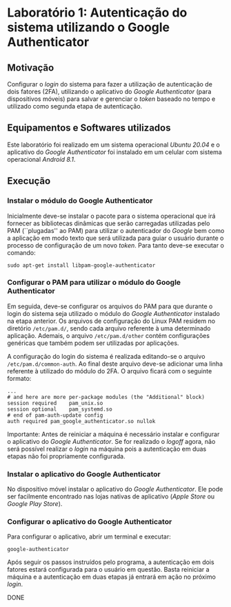 # Laboratório 1: Autenticação do sistema utilizando o Google Authenticator

## Motivação

Configurar o _login_ do sistema para fazer a utilização de autenticação de dois fatores (2FA), utilizando o aplicativo do _Google Authenticator_ (para dispositivos móveis) para salvar e gerenciar o _token_ baseado no tempo e utilizado como segunda etapa de autenticação.

## Equipamentos e Softwares utilizados

Este laboratório foi realizado em um sistema operacional _Ubuntu 20.04_ e o aplicativo do _Google Authenticator_ foi instalado em um celular com sistema operacional _Android 8.1_.


## Execução

### Instalar o módulo do Google Authenticator

Inicialmente deve-se instalar o pacote para o sistema operacional que irá fornecer as bibliotecas dinâmicas que serão carregadas utilizadas pelo PAM (``plugadas'' ao PAM) para utilizar o autenticador do _Google_ bem como a aplicação em modo texto que será utilizada para guiar o usuário durante o processo de configuração de um novo _token_. Para tanto deve-se executar o comando:

```
sudo apt-get install libpam-google-authenticator
```

### Configurar o PAM para utilizar o módulo do Google Authenticator

Em seguida, deve-se configurar os arquivos do PAM para que durante o login do sistema seja utilizado o módulo do _Google Authenticator_ instalado na etapa anterior. Os arquivos de configuração do Linux PAM residem no diretório `/etc/pam.d/`, sendo cada arquivo referente à uma determinado aplicação. Ademais, o arquivo `/etc/pam.d/other` contém configurações genéricas que também podem ser utilizadas por aplicações.

A configuração do login do sistema é realizada editando-se o arquivo `/etc/pam.d/common-auth`. Ao final deste arquivo deve-se adicionar uma linha referente à utilizado do módulo do 2FA. O arquivo ficará com o seguinte formato:

```
...
# and here are more per-package modules (the "Additional" block)
session required    pam_unix.so
session optional    pam_systemd.so
# end of pam-auth-update config
auth required pam_google_authenticator.so nullok
```

Importante: Antes de reiniciar a máquina é necessário instalar e configurar o aplicativo do _Google Authenticator_. Se for realizado o _logoff_ agora, não será possível realizar o _login_ na máquina pois a autenticação em duas etapas não foi propriamente configurada.

### Instalar o aplicativo do Google Authenticator

No dispositivo móvel instalar o aplicativo do _Google Authenticator_. Ele pode ser facilmente encontrado nas lojas nativas de aplicativo (_Apple Store_ ou _Google Play Store_).

### Configurar o aplicativo do Google Authenticator

Para configurar o aplicativo, abrir um terminal e executar:

```
google-authenticator
```

Após seguir os passos instruídos pelo programa, a autenticação em dois fatores estará configurada para o usuário em questão. Basta reiniciar a máquina e a autenticação em duas etapas já entrará em ação no próximo _login_.

DONE
